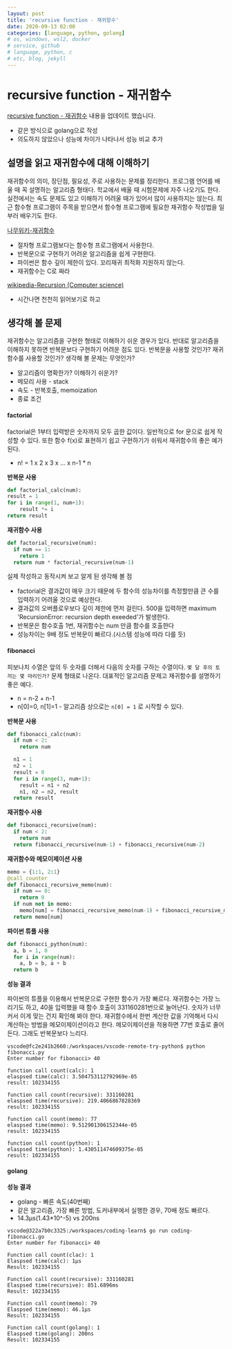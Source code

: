 ```yaml
---
layout: post
title: 'recursive function - 재귀함수'
date: 2020-09-13 02:00
categories: [language, python, golang]
# os, windows, wsl2, docker 
# service, github
# language, python, c
# etc, blog, jekyll
---
```


# recursive function - 재귀함수
[recursive function - 재귀함수](https://godsman-yang.github.io/recursive-function) 내용을 업데이트 했습니다.
* 같은 방식으로 golang으로 작성
* 의도하지 않았으나 성능에 차이가 나타나서 성능 비교 추가

## 설명을 읽고 재귀함수에 대해 이해하기
재귀함수의 의미, 장단점, 필요성, 주로 사용하는 문제를 정리한다.
프로그램 언어를 배울 때 꼭 설명하는 알고리즘 형태다. 학교에서 배울 때 시험문제에 자주 나오기도 한다. 실전에서는 속도 문제도 있고 이해하기 어려울 때가 있어서 많이 사용하지는 않는다. 최근 함수형 프로그램이 주목을 받으면서 함수형 프로그램에 필요한 재귀함수 작성법을 일부러 배우기도 한다.

[나무위키-재귀함수](https://namu.wiki/w/%EC%9E%AC%EA%B7%80%ED%95%A8%EC%88%98)
* 절차형 프로그램보다는 함수형 프로그램에서 사용한다.
* 반복문으로 구현하기 어려운 알고리즘을 쉽게 구현한다.
* 파이썬은 함수 깊이 제한이 있다. 꼬리재귀 최적화 지원하지 않는다.
* 재귀함수는 C로 짜라

[wikipedia-Recursion (Computer science)](https://en.wikipedia.org/wiki/Recursion_(computer_science))
* 시간나면 천천히 읽어보기로 하고

## 생각해 볼 문제
재귀함수는 알고리즘을 구현한 형태로 이해하기 쉬운 경우가 있다. 반대로 알고리즘을 이해하지 못하면 반복문보다 구현하기 어려운 점도 있다. 반복문을 사용할 것인가? 재귀함수를 사용할 것인가? 생각해 볼 문제는 무엇인가?
* 알고리즘이 명확한가? 이해하기 쉬운가?
* 메모리 사용 - stack
* 속도 - 반복호출, memoization
* 종료 조건

#### factorial
factorial은 1부터 입력받은 숫자까지 모두 곱한 값이다. 일반적으로 for 문으로 쉽게 작성할 수 있다.
또한 함수 f(x)로 표현하기 쉽고 구현하기가 쉬워서 재귀함수의 좋은 예가 된다.
* n! = 1 x 2 x 3 x ... x n-1 * n

**반복문 사용**
```python
def factorial_calc(num):
result = 1
for i in range(1, num+1):
    result *= i
return result
```

**재귀함수 사용**
```python
def factorial_recursive(num):
  if num == 1:
    return 1
  return num * factorial_recursive(num-1)
```

실제 작성하고 동작시켜 보고 알게 된 생각해 볼 점
* factorial은 결과값이 매우 크기 때문에 두 함수의 성능차이를 측정할만큼 큰 수를 입력하기 어려울 것으로 예상한다.
* 결과값의 오버플로우보다 깊이 제한에 먼저 걸린다. 500을 입력하면 maximum 'RecursionError: recursion depth exeeded'가 발생한다.
* 반복문은 함수호출 1번, 재귀함수는 num 만큼 함수를 호출한다
* 성능차이는 9배 정도 반복문이 빠르다.(시스템 성능에 따라 다를 듯)

#### fibonacci
피보나치 수열은 앞의 두 숫자를 더해서 다음의 숫자를 구하는 수열이다.
```몇 달 후의 토끼는 몇 마리인가?``` 문제 형태로 나온다. 대표적인 알고리즘 문제고 재귀함수를 설명하기 좋은 예다.
* n = n-2 + n-1
* n[0]=0, n[1]=1 - 알고리즘 상으로는 ```n[0] = 1``` 로 시작할 수 있다.

**반복문 사용**

```python
def fibonacci_calc(num):
  if num < 2:
    return num

  n1 = 1
  n2 = 1
  result = 0
  for i in range(3, num+1):
    result = n1 + n2
    n1, n2 = n2, result
  return result
```

**재귀함수 사용**

```python
def fibonacci_recursive(num):
  if num < 2:
    return num
  return fibonacci_recursive(num-1) + fibonacci_recursive(num-2)
```


**재귀함수와 메모이제이션 사용**

```python
memo = {1:1, 2:1}
@call_counter
def fibonacci_recursive_memo(num):
  if num == 0:
    return 0
  if num not in memo:
    memo[num] = fibonacci_recursive_memo(num-1) + fibonacci_recursive_memo(num-2)
  return memo[num]
```


**파이썬 튜플 사용**

```python
def fibonacci_python(num):
  a, b = 1, 0
  for i in range(num):
    a, b = b, a + b
  return b
```

**성능 결과**

파이썬의 튜플을 이용해서 반복문으로 구현한 함수가 가장 빠르다.
재귀함수는 가장 느리기도 하고, 40을 입력했을 때 함수 호출이 331160281번으로 늘어난다. 숫자가 너무 커서 이게 맞는 건지 확인해 봐야 한다.
재귀함수에서 한번 계산한 값을 기억해서 다시 계산하는 방법을 메모이제이션이라고 한다. 메모이제이션을 적용하면 77번 호출로 줄어든다. 그래도 반복문보다 느리다.

```
vscode@fc2e241b2660:/workspaces/vscode-remote-try-python$ python fibonacci.py
Enter number for fibonacci> 40

function call count(calc): 1
elaspsed time(calc): 3.504753112792969e-05
result: 102334155

function call count(recursive): 331160281
elaspsed time(recursive): 219.4066867828369
result: 102334155

function call count(memo): 77
elaspsed time(memo): 9.512901306152344e-05
result: 102334155

function call count(python): 1
elaspsed time(python): 1.430511474609375e-05
result: 102334155
```

#### golang

**성능 결과**
- golang - 빠른 속도(40번째)
- 같은 알고리즘, 가장 빠른 방법, 도커내부에서 실행한 경우, 70배 정도 빠르다.
- 14.3µs(1.43*10^-5) vs 200ns

```
vscode@322a7b0c3325:/workspaces/coding-learn$ go run coding-fibonacci.go
Enter number for fibonacci> 40

Function call count(clac): 1
Elaspsed time(calc): 1µs
Result: 102334155

Function call count(recursive): 331160281
Elaspsed time(recursive): 851.6896ms
Result: 102334155

Function call count(memo): 79
Elaspsed time(memo): 46.1µs
Result: 102334155

Function call count(golang): 1
Elaspsed time(golang): 200ns
Result: 102334155
```
